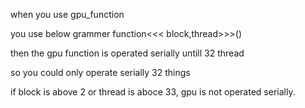 when you use gpu_function

you use below grammer 
function<<< block,thread>>>()

then the gpu function is operated serially untill 32 thread

so you could only operate serially 32 things


if block is above 2 or thread is aboce 33, gpu is not operated serially.

